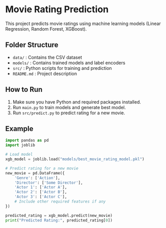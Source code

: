 # Movie Rating Prediction

This project predicts movie ratings using machine learning models (Linear Regression, Random Forest, XGBoost).

## Folder Structure

- `data/` : Contains the CSV dataset
- `models/` : Contains trained models and label encoders
- `src/` : Python scripts for training and prediction
- `README.md` : Project description

## How to Run

1. Make sure you have Python and required packages installed.
2. Run `main.py` to train models and generate best model.
3. Run `src/predict.py` to predict rating for a new movie.

## Example

```python
import pandas as pd
import joblib

# Load model
xgb_model = joblib.load("models/best_movie_rating_model.pkl")

# Predict rating for a new movie
new_movie = pd.DataFrame({
    'Genre': ['Action'],
    'Director': ['Some Director'],
    'Actor 1': ['Actor A'],
    'Actor 2': ['Actor B'],
    'Actor 3': ['Actor C'],
    # Include other required features if any
})

predicted_rating = xgb_model.predict(new_movie)
print("Predicted Rating:", predicted_rating[0])
